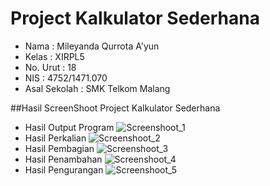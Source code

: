 # Project Kalkulator Sederhana

- Nama              : Mileyanda Qurrota A'yun
- Kelas             : XIRPL5
- No. Urut          : 18
- NIS               : 4752/1471.070
- Asal Sekolah      : SMK Telkom Malang

##Hasil ScreenShoot Project Kalkulator Sederhana
- Hasil Output Program
![Screenshoot_1](https://s14.postimg.org/jsqx8ku8x/image.png)
- Hasil Perkalian
![Screenshoot_2](https://s15.postimg.org/9b1bvyxff/image.png)
- Hasil Pembagian
![Screenshoot_3](https://s21.postimg.org/g25qs38on/image.png)
- Hasil Penambahan
![Screenshoot_4](https://s14.postimg.org/5lzn8w2ep/image.png)
- Hasil Pengurangan
![Screenshoot_5](https://s14.postimg.org/5yk702fox/image.png)

